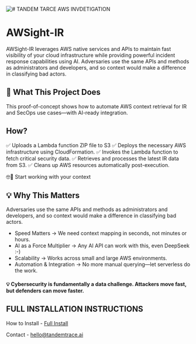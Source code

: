 
![# TANDEM TARCE AWS INVDETIGATION ](http://tandemtrace.ai/wp-content/uploads/2025/02/tand3.png)



# AWSight-IR

AWSight-IR leverages AWS native services and APIs to maintain fast visibility of your cloud infrastructure while providing powerful incident response capabilities using AI. 
Adversaries use the same APIs and methods as administrators and developers, and so context would make a difference in classifying bad actors. 


## 🚀 What This Project Does


This proof-of-concept shows how to automate AWS context retrieval for IR and SecOps use cases—with AI-ready integration.



## How?

 ✅ Uploads a Lambda function ZIP file to S3
 ✅ Deploys the necessary AWS infrastructure using CloudFormation.
 ✅ Invokes the Lambda function to fetch critical security data.
 ✅ Retrieves and processes the latest IR data from S3.
 ✅ Cleans up AWS resources automatically post-execution. 
 

🤓🔎 Start working with your context 



## 💡 Why This Matters

Adversaries use the same APIs and methods as administrators and developers, and so context would make a difference in classifying bad actors. 

 - Speed Matters → We need context mapping in seconds, not minutes or hours.
 - AI as a Force Multiplier → Any AI API can work with this, even DeepSeek :-) 
 - Scalability → Works across small and large AWS environments.
 - Automation & Integration → No more manual querying—let serverless do the work.



#### 💡 Cybersecurity is fundamentally a data challenge. Attackers move fast, but defenders can move faster. 



## FULL INSTALLATION INSTRUCTIONS 

How to Install - [Full Install](http://https://github.com/tandemtrace-ai/AWSight-IR/blob/main/how-install/README.md "Full Install")

Contact - hello@tandemtrace.ai

